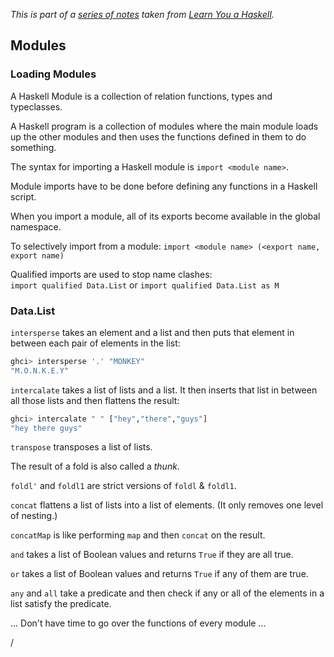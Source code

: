 
*This is part of a [series of notes](https://github.com/nating/personal-notes/blob/master/fourth-year/functional-programming/learn-you-a-haskell-notes/README.md) taken from [Learn You a Haskell](http://www.learnyouahaskell.com).*

## Modules

### Loading Modules

A Haskell Module is a collection of relation functions, types and typeclasses.

A Haskell program is a collection of modules where the main module loads up the other modules and then uses the functions defined in them to do something.

The syntax for importing a Haskell module is `import <module name>`.

Module imports have to be done before defining any functions in a Haskell script.

When you import a module, all of its exports become available in the global namespace.

To selectively import from a module: `import <module name> (<export name, export name)`

Qualified imports are used to stop name clashes:  
`import qualified Data.List` or `import qualified Data.List as M`

### Data.List

`intersperse` takes an element and a list and then puts that element in between each pair of elements in the list:  
```haskell  
ghci> intersperse '.' "MONKEY"  
"M.O.N.K.E.Y"  
```

`intercalate` takes a list of lists and a list. It then inserts that list in between all those lists and then flattens the result:  
```haskell  
ghci> intercalate " " ["hey","there","guys"]  
"hey there guys"
```

`transpose` transposes a list of lists.

The result of a fold is also called a *thunk*.

`foldl'` and `foldl1` are strict versions of `foldl` & `foldl1`.

`concat` flattens a list of lists into a list of elements. (It only removes one level of nesting.)

`concatMap` is like performing `map` and then `concat` on the result.

`and` takes a list of Boolean values and returns `True` if they are all true.

`or` takes a list of Boolean values and returns `True` if any of them are true.

`any` and `all` take a predicate and then check if any or all of the elements in a list satisfy the predicate.

... Don't have time to go over the functions of every module ...












































/
